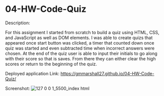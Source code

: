 # 04-HW-Code-Quiz
Description:

For this assignment I started from scratch to build a quiz using HTML, CSS, and JavaScript as well as DOM elements. I was able to create quizs that appeared once start button was clicked, a timer that counted down once quiz was started and even subtracted time when incorrect answers were chosen. At the end of the quiz user is able to input their initials to go along with their score so that is saves. From there they can either clear the high scores or return to the beginning of the quiz. 

Deployed application Link: https://gmmarshall27.github.io/04-HW-Code-Quiz/

Screenshot:
![127 0 0 1_5500_index html](https://user-images.githubusercontent.com/84820751/134459284-d0829996-36cf-4914-aa59-40a6e1020579.png)